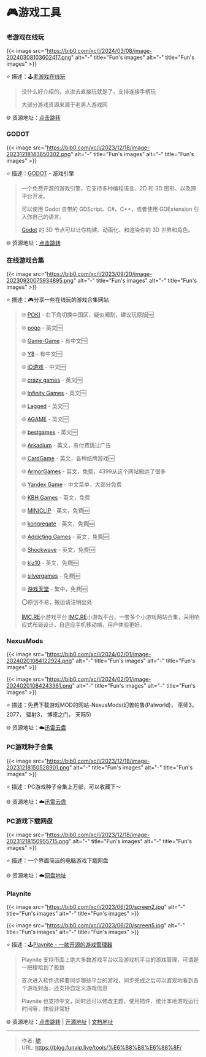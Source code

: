 # 🎮游戏工具


### 老游戏在线玩

{{< image src="https://bib0.com/xc/i/2024/03/08/image-20240308103602417.png" alt="-"  title="Fun's images" alt="-"  title="Fun's images" >}}  

⭐️  描述：🕹️[老游戏在线玩](https://zaixianwan.app/)

> 没什么好介绍的，点进去直接玩就是了，支持连接手柄玩
>
> 大部分游戏资源来源于老男人游戏网

🌐 资源地址：[点击跳转](https://zaixianwan.app/)

### GODOT

{{< image src="https://bib0.com/xc/i/2023/12/18/image-20231218143850302.png" alt="-"  title="Fun's images" alt="-"  title="Fun's images" >}}  

⭐️  描述：[GODOT](https://godotengine.org/download/windows/) - 游戏引擎

>一个免费开源的游戏引擎，它支持多种编程语言、2D 和 3D 图形、以及跨平台开发。
>
>可以使用 Godot 自带的 GDScript、C#、C++，或者使用 GDExtension 引入你自己的语言。
>
>[Godot](https://godotengine.org/download/windows/) 的 3D 节点可以让你构建、动画化、和渲染你的 3D 世界和角色。

🌐 资源地址：[点击跳转](https://godotengine.org/download/windows/)

### 在线游戏合集

{{< image src="https://bib0.com/xc/i/2023/09/20/image-20230920075934895.png" alt="-"  title="Fun's images" alt="-"  title="Fun's images" >}}  

⭐️  描述：🎮分享一些在线玩的游戏合集网站

>🌐 [POKI](https://poki.com/) - 右下角切换中国区，疑似阉割，建议玩原版🆓
>
>🌐 [pogo](https://www.pogo.com/) - 英文🆓
>
>🌐 [Game-Game](https://tw.game-game.com/) - 有中文🆓
>
>🌐 [Y8](https://zh.y8.com/) - 有中文🆓
>
>🌐 [iO游戏](https://www.io233.com/) - 中文🆓
>
>🌐 [crazy games](https://www.crazygames.com/) - 英文🆓
>
>🌐 [Infinity Games](https://games.infinitynewtab.com/) - 英文🆓
>
>🌐 [Lagged](https://lagged.com/) - 英文🆓
>
>🌐 [AGAME](https://www.agame.com/) - 英文🆓
>
>🌐 [bestgames](https://www.bestgames.com/) - 英文🆓
>
>🌐 [Arkadium](https://www.arkadium.com/) - 英文，有付费跳过广告
>
>🌐 [CardGame](https://cardgames.io/) - 英文，各种纸牌游戏🆓
>
>🌐 [ArmorGames](https://armorgames.com/) - 英文，免费，4399从这个网站搬运了很多
>
>🌐 [Yandex Game](https://yandex.com/games/) - 中文菜单，大部分免费
>
>🌐 [KBH Games](https://kbhgames.com/) - 英文，免费
>
>🌐 [MINICLIP](https://www.miniclip.com/) - 英文，免费🆕
>
>🌐 [kongregate](https://www.kongregate.com/) - 英文，免费🆕
>
>🌐 [Addicting Games](https://www.addictinggames.com/) - 英文，免费🆕
>
>🌐 [Shockwave](https://www.shockwave.com/) - 英文，免费🆕
>
>🌐 [kiz10](https://kiz10.com/) - 英文，免费🆕
>
>🌐 [silvergames](https://www.silvergames.com/) - 免费🆕
>
>🌐 [游戏天堂](https://www.i-gamer.net/) - 繁中，免费🆕
>
>⭕️原创不易，搬运请注明出处
>
>[IMC.RE](https://games.imc.re/)小游戏平台
>[IMC.RE](https://games.imc.re/)小游戏平台，一套多个小游戏网站合集，采用响应式布局设计，自适应手机移动端，用户体验更好。

### NexusMods

{{< image src="https://bib0.com/xc/i/2024/02/01/image-20240201084122924.png" alt="-"  title="Fun's images" alt="-"  title="Fun's images" >}}  

{{< image src="https://bib0.com/xc/i/2024/02/01/image-20240201084243361.png" alt="-"  title="Fun's images" alt="-"  title="Fun's images" >}}  

⭐️  描述：免费下载游戏MOD的网站-NexusMods(幻兽帕鲁(Palworld)， 巫师3， 2077， 辐射3， 博德之门， 天际5)

🌐 资源地址：☁️[迅雷云盘](https://pan.xunlei.com/s/VNoptkA9DVyq_kDYBkNN2pyNA1?pwd=5y5j)

### PC游戏种子合集

{{< image src="https://bib0.com/xc/i/2023/12/18/image-20231218150528901.png" alt="-"  title="Fun's images" alt="-"  title="Fun's images" >}}  

⭐️  描述：PC游戏种子合集上万部，可以收藏下～

🌐 资源地址：☁️[迅雷云盘](https://pan.xunlei.com/s/VNjpKouvVjnDtOpyd_V6i9MLA1?pwd=5xau#)

### PC游戏下载网盘

{{< image src="https://bib0.com/xc/i/2023/12/18/image-20231218150955715.png" alt="-"  title="Fun's images" alt="-"  title="Fun's images" >}}  

⭐️  描述：一个界面简洁的电脑游戏下载网盘

🌐 资源地址：☁️[网盘地址](http://sj.ysupan.com/gbtgame#/)

### Playnite

{{< image src="https://bib0.com/xc/i/2023/06/20/screen2.jpg" alt="-"  title="Fun's images" alt="-"  title="Fun's images" >}}  

{{< image src="https://bib0.com/xc/i/2023/06/20/screen5.jpg" alt="-"  title="Fun's images" alt="-"  title="Fun's images" >}}  

⭐️  描述：🕹️[Playnite - 一款开源的游戏管理器](https://playnite.link/)

>Playnite 支持市面上绝大多数游戏平台以及游戏机平台的游戏管理，可谓是一把梭哈到了极致
>
>首次进入软件选择要同步哪些平台的游戏，同步完成之后可以直观地看到各个游戏封面，还支持自定义游戏信息
>
>Playnite 也支持中文，同时还可以修改主题、使用插件、统计本地游戏运行时间等，体验非常好

🌐 资源地址：[点击跳转](https://playnite.link/) | [开源地址](https://github.com/JosefNemec/Playnite) | [文档地址](https://api.playnite.link/docs/master/tutorials/extensions/intro.html)


---

> 作者: [聪](/about)  
> URL: https://blog.funvip.live/tools/%E6%B8%B8%E6%88%8F/  

